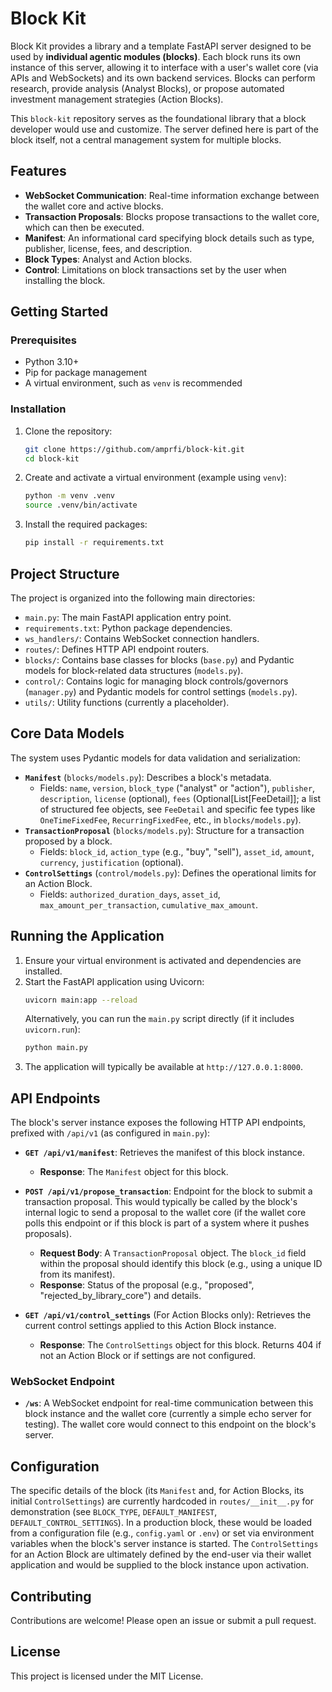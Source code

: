 # Block Kit

Block Kit provides a library and a template FastAPI server designed to be used by **individual agentic modules (blocks)**. Each block runs its own instance of this server, allowing it to interface with a user's wallet core (via APIs and WebSockets) and its own backend services. Blocks can perform research, provide analysis (Analyst Blocks), or propose automated investment management strategies (Action Blocks).

This `block-kit` repository serves as the foundational library that a block developer would use and customize. The server defined here is part of the block itself, not a central management system for multiple blocks.

## Features

- **WebSocket Communication**: Real-time information exchange between the wallet core and active blocks.
- **Transaction Proposals**: Blocks propose transactions to the wallet core, which can then be executed.
- **Manifest**: An informational card specifying block details such as type, publisher, license, fees, and description.
- **Block Types**: Analyst and Action blocks.
- **Control**: Limitations on block transactions set by the user when installing the block.

## Getting Started

### Prerequisites

- Python 3.10+
- Pip for package management
- A virtual environment, such as `venv` is recommended

### Installation

1.  Clone the repository:
    ```bash
    git clone https://github.com/amprfi/block-kit.git
    cd block-kit
    ```
2.  Create and activate a virtual environment (example using `venv`):
    ```bash
    python -m venv .venv
    source .venv/bin/activate
    ```
3.  Install the required packages:
    ```bash
    pip install -r requirements.txt
    ```

## Project Structure

The project is organized into the following main directories:
-   `main.py`: The main FastAPI application entry point.
-   `requirements.txt`: Python package dependencies.
-   `ws_handlers/`: Contains WebSocket connection handlers.
-   `routes/`: Defines HTTP API endpoint routers.
-   `blocks/`: Contains base classes for blocks (`base.py`) and Pydantic models for block-related data structures (`models.py`).
-   `control/`: Contains logic for managing block controls/governors (`manager.py`) and Pydantic models for control settings (`models.py`).
-   `utils/`: Utility functions (currently a placeholder).

## Core Data Models

The system uses Pydantic models for data validation and serialization:

-   **`Manifest`** (`blocks/models.py`): Describes a block's metadata.
    -   Fields: `name`, `version`, `block_type` ("analyst" or "action"), `publisher`, `description`, `license` (optional), `fees` (Optional[List[FeeDetail]]; a list of structured fee objects, see `FeeDetail` and specific fee types like `OneTimeFixedFee`, `RecurringFixedFee`, etc., in `blocks/models.py`).
-   **`TransactionProposal`** (`blocks/models.py`): Structure for a transaction proposed by a block.
    -   Fields: `block_id`, `action_type` (e.g., "buy", "sell"), `asset_id`, `amount`, `currency`, `justification` (optional).
-   **`ControlSettings`** (`control/models.py`): Defines the operational limits for an Action Block.
    -   Fields: `authorized_duration_days`, `asset_id`, `max_amount_per_transaction`, `cumulative_max_amount`.

## Running the Application

1.  Ensure your virtual environment is activated and dependencies are installed.
2.  Start the FastAPI application using Uvicorn:
    ```bash
    uvicorn main:app --reload
    ```
    Alternatively, you can run the `main.py` script directly (if it includes `uvicorn.run`):
    ```bash
    python main.py
    ```
3.  The application will typically be available at `http://127.0.0.1:8000`.

## API Endpoints

The block's server instance exposes the following HTTP API endpoints, prefixed with `/api/v1` (as configured in `main.py`):

-   **`GET /api/v1/manifest`**: Retrieves the manifest of this block instance.
    -   **Response**: The `Manifest` object for this block.

-   **`POST /api/v1/propose_transaction`**: Endpoint for the block to submit a transaction proposal. This would typically be called by the block's internal logic to send a proposal to the wallet core (if the wallet core polls this endpoint or if this block is part of a system where it pushes proposals).
    -   **Request Body**: A `TransactionProposal` object. The `block_id` field within the proposal should identify this block (e.g., using a unique ID from its manifest).
    -   **Response**: Status of the proposal (e.g., "proposed", "rejected_by_library_core") and details.

-   **`GET /api/v1/control_settings`** (For Action Blocks only): Retrieves the current control settings applied to this Action Block instance.
    -   **Response**: The `ControlSettings` object for this block. Returns 404 if not an Action Block or if settings are not configured.

### WebSocket Endpoint

-   **`/ws`**: A WebSocket endpoint for real-time communication between this block instance and the wallet core (currently a simple echo server for testing). The wallet core would connect to this endpoint on the block's server.

## Configuration

The specific details of the block (its `Manifest` and, for Action Blocks, its initial `ControlSettings`) are currently hardcoded in `routes/__init__.py` for demonstration (see `BLOCK_TYPE`, `DEFAULT_MANIFEST`, `DEFAULT_CONTROL_SETTINGS`). In a production block, these would be loaded from a configuration file (e.g., `config.yaml` or `.env`) or set via environment variables when the block's server instance is started. The `ControlSettings` for an Action Block are ultimately defined by the end-user via their wallet application and would be supplied to the block instance upon activation.

## Contributing

Contributions are welcome! Please open an issue or submit a pull request.

## License

This project is licensed under the MIT License.
